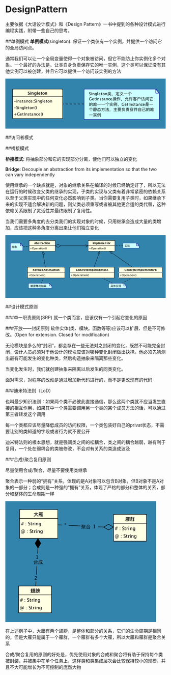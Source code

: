 # DesignPattern
主要依据《大话设计模式》和《Design Pattern》一书中提到的各种设计模式进行编程实践，附带一些自己的思考。


##单例模式
**单例模式**(singleton): 保证一个类仅有一个实例，并提供一个访问它的全局访问点。

通常我们可以让一个全局变量使得一个对象被访问，但它不能防止你实例化多个对象。一个最好的办法是。让类自身负责保存它的唯一实例，这个类可以保证没有其他实例可以被创建，并且它可以提供一个访问该实例的方法

![](img/singleton.png)

##访问者模式

##桥接模式

**桥接模式**: 将抽象部分和它的实现部分分离，使他们可以独立的变化

**Bridge**: Decouple an abstraction from its implementation so that the two can vary independently

使用继承的一个缺点就是，对象的继承关系在编译的时候已经确定好了，所以无法在运行的时候改变父类的继承的实现，子类的实现与父类有着非常紧密的依赖关系以至于父类实现中的任何变化必然影响到子类。当你需要复用子类时，如果继承下来的实现不适合解决新的问题，则父类必须重写或者被其他更合适的类代替，这种依赖关系限制了灵活性并最终限制了复用性。

当我们需要多角度的去分类我们的实现对象的时候，只用继承会造成大量的类增加，应该把这种多角度分离出来让他们独立变化

![](img/bridge.png)

##设计模式原则

###单一职责原则(SRP)
就一个类而言，应该仅有一个引起它变化的原因

###开放——封闭原则
软件实体(类、模块。函数等等)应该可以扩展、但是不可修改。(Open for extension. Closed for modification)

无论模块是多么的“封闭”，都会存在一些无法对之封闭的变化，既然不可能完全封闭，设计人员必须对于他设计的模块应该对哪种变化封闭做出抉择。他必须先猜测出最有可能发生的变化种类，然后构造抽象来隔离那些变化。

当变化发生时，我们就创建抽象来隔离以后发生的同类变化。

面对需求，对程序的改动是通过增加新代码进行的，而不是更改现有的代码

###迪米特法则（LoD）

也叫最少知识法则：如果两个类不必彼此直接通信，那么这两个类就不应当发生直接的相互作用，如果其中一个类需要调用另一个类的某个成员方法的话，可以通过第三者转发这个调用

每一个类都应该尽量降低成员的访问权限，一个类包装好自己的privat状态，不需要让别的类知道的字段或者行为就不要公开

迪米特法则的根本思想，就是强调类之间的松耦合，类之间的耦合越弱，越有利于复用，一个处在弱耦合的类被修改，不会对有关系的类造成波及

###合成/聚合复用原则

尽量使用合成/聚合，尽量不要使用类继承

聚合表示一种弱的“拥有”关系，体现的是A对象可以包含B对象，但B对象不是A对象的一部分；合成则是一种强的“拥有”关系，体现了严格的部分和整体的关系，部分和整体的生命周期一样

![](img/CARP.png)

在上述例子中，大雁有两个翅膀，是整体和部分的关系，它们的生命周期是相同的，但是大雁只能属于一个雁群，一个雁群有多个大雁，所以大雁和雁群是聚合关系

合成/聚合复用的原则的好处是，优先使用对象的合成和聚合将有助于保持每个类被封装，并被集中在单个任务上，这样类和类集成层次会比较保持较小的规模，并且不大可能增长为不可控制的庞然大物



































